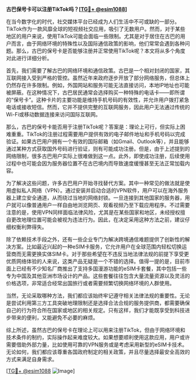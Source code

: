 **古巴保号卡可以注册TikTok吗？[[TG💪+ @esim1088](https://t.me/s/esim1088)]**

在当今数字化的时代，社交媒体平台已经成为人们生活中不可或缺的一部分。TikTok作为一款风靡全球的短视频社交应用，吸引了无数用户。然而，对于某些地区的用户来说，使用TikTok可能会面临一些限制。尤其是对于居住在古巴的用户而言，由于网络环境的特殊性以及国际通信政策的影响，他们常常会遇到各种问题。那么，古巴的保号卡是否能够注册并正常使用TikTok呢？本文将从多个角度对此进行详细分析。

首先，我们需要了解古巴的网络环境和通信政策。古巴是一个相对封闭的国家，其互联网接入受到严格的管控。虽然近年来政府逐步开放了部分网络服务，但总体上仍然存在许多限制。例如，外国网站和服务可能无法直接访问，本地IP地址也可能被屏蔽。在这种情况下，古巴居民通常会选择购买一种特殊的电话卡——即所谓的“保号卡”。这种卡片的主要功能是维持手机号码的有效性，并允许用户拨打紧急电话或接收短信。然而，它并不提供完整的互联网服务，因此用户无法通过传统的Wi-Fi或移动数据连接来访问国际互联网。

那么，古巴的保号卡能否用于注册TikTok呢？答案是：理论上可行，但实际上困难重重。TikTok的注册过程需要用户提供有效的电子邮件地址和手机号码以完成验证。如果古巴用户拥有一个有效的国际邮箱（如Gmail、Outlook等），并且能够通过某种方式获取国外号码进行验证，则有可能成功注册。但是，由于上述提到的网络限制，很多古巴用户实际上很难做到这一点。此外，即使成功注册，后续使用过程中也可能会因为服务器位置不在古巴境内而导致速度缓慢甚至无法正常加载内容。

为了解决这些问题，许多古巴用户开始寻找替代方案。其中一种常见的做法就是使用虚拟私人网络（VPN）。通过安装并启动合适的VPN软件，用户可以在海外服务器上建立安全通道，从而绕过当地的网络封锁。一旦连接到其他国家的服务器，用户就可以像普通用户一样自由地浏览网页、观看视频乃至下载应用程序。不过需要注意的是，使用VPN同样面临法律风险，尤其是在某些国家和地区，未经授权擅自更改地理位置可能会被视为违法行为。因此，在决定采用这种方法之前，建议仔细权衡利弊得失。

除了依赖技术手段之外，还有一些企业专门为解决跨境通信难题提供了创新性的解决方案。比如最近兴起的一种eSIM卡服务，它允许用户在全球范围内轻松切换运营商而无需更换实体SIM卡。对于那些希望在不违反当地法律法规的前提下享受更优质网络体验的人来说，这类产品无疑是一个不错的选择。值得一提的是，目前市面上已经有不少知名厂商推出了支持多国漫游功能的eSIM卡套餐，其中包括一些专为中国及其他亚洲市场设计的产品。这些套餐往往包含大量流量资源以及灵活的价格选项，非常适合经常出国旅行或者需要频繁切换网络环境的人群使用。

当然，无论采取哪种方法，我们都应该始终牢记遵守相关法律法规的重要性。无论是尝试利用第三方工具突破地理限制还是选择合法合规的服务提供商，都需要确保自己的行为符合所在国家或地区的相关规定。只有这样，我们才能既享受到科技进步带来的便利，又能避免不必要的麻烦。

综上所述，虽然古巴的保号卡在理论上可以用来注册TikTok，但由于网络环境和技术条件的制约，实际操作起来难度较大。如果想要顺利使用这款应用，用户或许需要借助外部力量，比如使用可靠的VPN服务或是考虑采用新型的eSIM卡技术。无论如何，我们都应该尊重各国政府制定的相关政策，并且尽量选择最安全高效的方式来满足自身需求。

[[TG💪+ @esim1088](https://t.me/s/esim1088) ![Image](https://i.postimg.cc/4NQfJmqS/Snipaste-2025-05-13-00-14-12.png)]